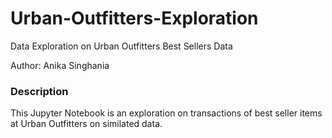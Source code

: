 # Urban-Outfitters-Exploration
Data Exploration on Urban Outfitters Best Sellers Data

Author: Anika Singhania

### Description
This Jupyter Notebook is an exploration on transactions of best seller items at Urban Outfitters on similated data. 
